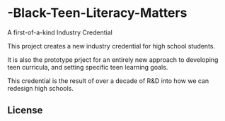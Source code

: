 # -Black-Teen-Literacy-Matters
A first-of-a-kind Industry Credential

This project creates a new industry credential for high school students. 

It is also the prototype prject for an entirely new approach to developing teen curricula, and setting specific teen learning goals.

This credential is the result of over a decade of R&D into how we can redesign high schools. 


## License
